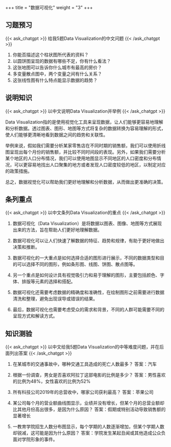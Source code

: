 +++
title = "数据可视化"
weight = "3"
+++
## 习题预习
{{< ask_chatgpt >}}
给我5题Data Visualization的中文问题
{{< /ask_chatgpt >}}

1. 你能否描述这个柱状图所代表的资料？
2. 以圆饼图呈现的数据有哪些不足，你有什么看法？
3. 这张地图可以告诉你什么城市有最高的房价？
4. 多变量散点图中，两个变量之间有什么关系？
5. 这张线性图有什么特点能显示数据的趋势？   

## 说明知识
{{< ask_chatgpt >}}
以中文说明Data Visualization并举例
{{< /ask_chatgpt >}}

Data Visualization指的是使用视觉化工具来呈现数据，让人们能够更容易地理解和分析数据。透过图表、图形、地图等方式将复杂的数据转换为容易理解的形式，使人们能够更清晰地看到数据之间的趋势和关联性。

举例来说，假如我们需要分析某家零售店在不同时期的销售额，我们可以使用折线图呈现出每个月份的销售额，并比较不同时间段的表现。另外，如果我们需要分析某个地区的人口分布情况，我们可以使用地图显示不同地区的人口密度和分布情况，可以更容易地找出人口聚集的地方或者发现人口密度较低的地区，以制定对应的政策措施。

总之，数据视觉化可以帮助我们更好地理解和分析数据，从而做出更准确的决策。   

## 条列重点
{{< ask_chatgpt >}}
以中文条列Data Visualization的重点
{{< /ask_chatgpt >}}

1. 数据可视化（Data Visualization）是将数据以图表、图像、地图等方式展现出来的方法，旨在帮助人们更好地理解数据。

2. 数据可视化可以让人们快速了解数据的特征、趋势和规律，有助于更好地做出决策和推断。

3. 数据可视化的一大重点是如何选择合适的图形进行展示，不同的数据类型和目的可以选择不同的图形，例如条形图、线图、饼图、散点图等。

4. 另一个重点是如何设计具有视觉吸引力和易于理解的图形，主要包括颜色、字体、排版等元素的选择和搭配。

5. 数据可视化还需要考虑数据的精确度和准确性，在绘制图形之前需要进行数据清洗和整理，避免出现误导或错误的结果。

6. 最后，数据可视化也需要考虑受众的需求和背景，不同的人群可能需要不同的呈现方式和解读方式。   

## 知识测验
{{< ask_chatgpt >}}
以中文给我5题Data Visualization的中等难度问题，并在后面列出答案
{{< /ask_chatgpt >}}

1. 在某城市的交通事故中，哪种交通工具造成的死亡人数最多？
答案：汽车

2. 根据一份调查，男女是否喜欢阿拉丁这部电影的比例是多少？
答案：男性喜欢的比例为48%，女性喜欢的比例为52%

3. 所有科技公司2019年的总营收中，哪家公司获利最高？
答案：苹果公司

4. 某公司每个月的营业额曲线图显示，业绩并没有增长，但某个月的总营业额却比其他月份高出很多，是因为什么原因？
答案：假期或特别活动导致销售额的显著增长

5. 一教育学院招生人数分布图显示，每个学期的人数逐渐增加，但某个学期人数却锐减，这可能是因为什么原因？
答案：学院发生某起丑闻或其他造成公众负面对学院形象的事件。   

